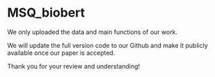 # MSQ_biobert

We only uploaded the data and main functions of our work.

We will update the full version code to our Github and make it publicly available once our paper is accepted.

Thank you for your review and understanding!
